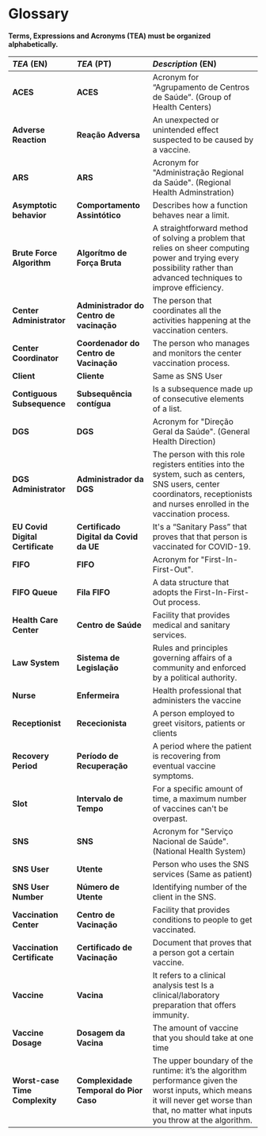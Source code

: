 # Glossary

**Terms, Expressions and Acronyms (TEA) must be organized alphabetically.**

| **_TEA_** (EN)                   | **_TEA_** (PT)                           | **_Description_** (EN)                                                                                                                                                                     |
| :------------------------------- | :--------------------------------------- | :----------------------------------------------------------------------------------------------------------------------------------------------------------------------------------------- |
| **ACES**                         | **ACES**                                 | Acronym for “Agrupamento de Centros de Saúde”. (Group of Health Centers)                                                                                                                   |
| **Adverse Reaction**             | **Reação Adversa**                       | An unexpected or unintended effect suspected to be caused by a vaccine.                                                                                                                    |
| **ARS**                          | **ARS**                                  | Acronym for "Administração Regional da Saúde". (Regional Health Adminstration)                                                                                                             |
| **Asymptotic behavior**          | **Comportamento Assintótico**            | Describes how a function behaves near a limit.                                                                                                                                             |
| **Brute Force Algorithm**        | **Algorítmo de Força Bruta**             | A straightforward method of solving a problem that relies on sheer computing power and trying every possibility rather than advanced techniques to improve efficiency.                     |
| **Center Administrator**         | **Administrador do Centro de vacinação** | The person that coordinates all the activities happening at the vaccination centers.                                                                                                       |
| **Center Coordinator**           | **Coordenador do Centro de Vacinação**   | The person who manages and monitors the center vaccination process.                                                                                                                        |
| **Client**                       | **Cliente**                              | Same as SNS User                                                                                                                                                                           |
| **Contiguous Subsequence**       | **Subsequência contígua**                | Is a subsequence made up of consecutive elements of a list.                                                                                                                                |
| **DGS**                          | **DGS**                                  | Acronym for "Direção Geral da Saúde". (General Health Direction)                                                                                                                           |
| **DGS Administrator**            | **Administrador da DGS**                 | The person with this role registers entities into the system, such as centers, SNS users, center coordinators, receptionists and nurses enrolled in the vaccination process.               |
| **EU Covid Digital Certificate** | **Certificado Digital da Covid da UE**   | It's a “Sanitary Pass” that proves that that person is vaccinated for COVID-19.                                                                                                            |
| **FIFO**                         | **FIFO**                                 | Acronym for "First-In-First-Out".                                                                                                                                                          |
| **FIFO Queue**                   | **Fila FIFO**                            | A data structure that adopts the First-In-First-Out process.                                                                                                                               |
| **Health Care Center**           | **Centro de Saúde**                      | Facility that provides medical and sanitary services.                                                                                                                                      |
| **Law System**                   | **Sistema de Legislação**                | Rules and principles governing affairs of a community and enforced by a political authority.                                                                                               |
| **Nurse**                        | **Enfermeira**                           | Health professional that administers the vaccine                                                                                                                                           |
| **Receptionist**                 | **Rececionista**                         | A person employed to greet visitors, patients or clients                                                                                                                                   |
| **Recovery Period**              | **Período de Recuperação**               | A period where the patient is recovering from eventual vaccine symptoms.                                                                                                                   |
| **Slot**                         | **Intervalo de Tempo**                   | For a specific amount of time, a maximum number of vaccines can't be overpast.                                                                                                             |
| **SNS**                          | **SNS**                                  | Acronym for "Serviço Nacional de Saúde". (National Health System)                                                                                                                          |
| **SNS User**                     | **Utente**                               | Person who uses the SNS services (Same as patient)                                                                                                                                         |
| **SNS User Number**              | **Número de Utente**                     | Identifying number of the client in the SNS.                                                                                                                                               |
| **Vaccination Center**           | **Centro de Vacinação**                  | Facility that provides conditions to people to get vaccinated.                                                                                                                             |
| **Vaccination Certificate**      | **Certificado de Vacinação**             | Document that proves that a person got a certain vaccine.                                                                                                                                  |
| **Vaccine**                      | **Vacina**                               | It refers to a clinical analysis test Is a clinical/laboratory preparation that offers immunity.                                                                                           |
| **Vaccine Dosage**               | **Dosagem da Vacina**                    | The amount of vaccine that you should take at one time                                                                                                                                     |
| **Worst-case Time Complexity**   | **Complexidade Temporal do Pior Caso**   | The upper boundary of the runtime: it’s the algorithm performance given the worst inputs, which means it will never get worse than that, no matter what inputs you throw at the algorithm. |
